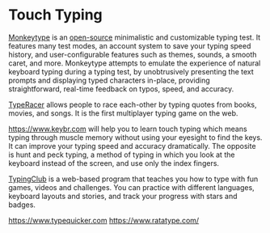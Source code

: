 # Touch Typing

[Monkeytype](https://monkeytype.com) is an [open-source](https://github.com/monkeytypegame/monkeytype) minimalistic and customizable typing test. It features many test modes, an account system to save your typing speed history, and user-configurable features such as themes, sounds, a smooth caret, and more. Monkeytype attempts to emulate the experience of natural keyboard typing during a typing test, by unobtrusively presenting the text prompts and displaying typed characters in-place, providing straightforward, real-time feedback on typos, speed, and accuracy.

[TypeRacer](https://typeracer.com) allows people to race each-other by typing quotes from books, movies, and songs. It is the first multiplayer typing game on the web.

https://www.keybr.com will help you to learn touch typing which means typing through muscle memory without using your eyesight to find the keys. It can improve your typing speed and accuracy dramatically. The opposite is hunt and peck typing, a method of typing in which you look at the keyboard instead of the screen, and use only the index fingers.

[TypingClub](https://www.typingclub.com) is a web-based program that teaches you how to type with fun games, videos and challenges. You can practice with different languages, keyboard layouts and stories, and track your progress with stars and badges.

https://www.typequicker.com
https://www.ratatype.com/